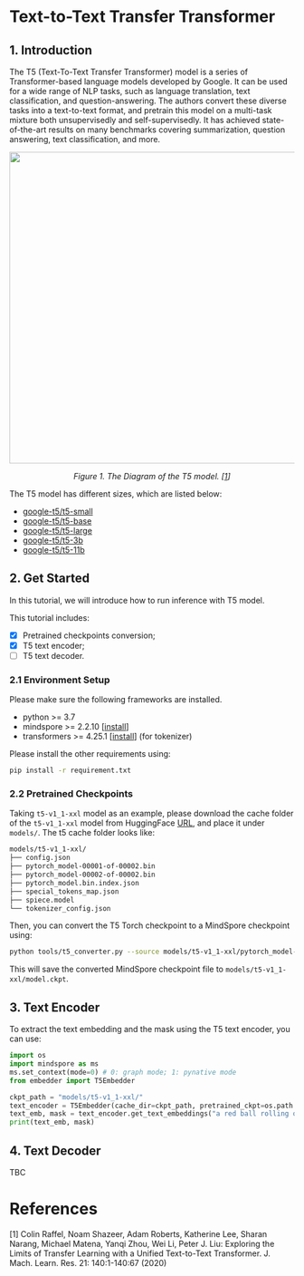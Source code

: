 # Text-to-Text Transfer Transformer

## 1. Introduction

The T5 (Text-To-Text Transfer Transformer) model is a series of Transformer-based language models developed by Google. It can be used for a wide range of NLP tasks, such as language translation, text classification, and question-answering. The authors convert these diverse tasks into a text-to-text format, and pretrain this model on a multi-task mixture both unsupervisedly and self-supervisedly. It has achieved state-of-the-art results on many benchmarks covering summarization, question answering, text classification, and more.


<p align="center">
  <img src="https://raw.githubusercontent.com/wtomin/mindone-assets/main/t5/T5-diagram.PNG" width=550 />
</p>
<p align="center">
  <em> Figure 1. The Diagram of the T5 model. [<a href="#references">1</a>] </em>
</p>

The T5 model has different sizes, which are listed below:

- [google-t5/t5-small](https://huggingface.co/google-t5/t5-small)
- [google-t5/t5-base](https://huggingface.co/google-t5/t5-base)
- [google-t5/t5-large](https://huggingface.co/google-t5/t5-large)
- [google-t5/t5-3b](https://huggingface.co/google-t5/t5-3b)
- [google-t5/t5-11b](https://huggingface.co/google-t5/t5-11b)

## 2. Get Started
In this tutorial, we will introduce how to run inference with T5 model.

This tutorial includes:
- [x] Pretrained checkpoints conversion;
- [x] T5 text encoder;
- [ ] T5 text decoder.

### 2.1 Environment Setup


Please make sure the following frameworks are installed.

- python >= 3.7
- mindspore >= 2.2.10  [[install](https://www.mindspore.cn/install)]
- transformers >= 4.25.1 [[install](https://github.com/huggingface/transformers)] (for tokenizer)

Please install the other requirements using:
```bash
pip install -r requirement.txt
```
### 2.2 Pretrained Checkpoints

Taking `t5-v1_1-xxl` model as an example, please download the cache folder of the `t5-v1_1-xxl` model from HuggingFace [URL](https://huggingface.co/DeepFloyd/t5-v1_1-xxl/tree/main), and place it under `models/`. The t5 cache folder looks like:

```bash
models/t5-v1_1-xxl/
├── config.json
├── pytorch_model-00001-of-00002.bin
├── pytorch_model-00002-of-00002.bin
├── pytorch_model.bin.index.json
├── special_tokens_map.json
├── spiece.model
└── tokenizer_config.json
```

Then, you can convert the T5 Torch checkpoint to a MindSpore checkpoint using:

```bash
python tools/t5_converter.py --source models/t5-v1_1-xxl/pytorch_model-00001-of-00002.bin  models/t5-v1_1-xxl/pytorch_model-00002-of-00002.bin --target models/t5-v1_1-xxl/model.ckpt
```
This will save the converted MindSpore checkpoint file to `models/t5-v1_1-xxl/model.ckpt`.

## 3. Text Encoder

To extract the text embedding and the mask using the T5 text encoder, you can use:

```python
import os
import mindspore as ms
ms.set_context(mode=0) # 0: graph mode; 1: pynative mode
from embedder import T5Embedder

ckpt_path = "models/t5-v1_1-xxl/"
text_encoder = T5Embedder(cache_dir=ckpt_path, pretrained_ckpt=os.path.join(ckpt_path, "model.ckpt"))
text_emb, mask = text_encoder.get_text_embeddings("a red ball rolling on the ground.")
print(text_emb, mask)
```


## 4. Text Decoder

TBC


# References

[1] Colin Raffel, Noam Shazeer, Adam Roberts, Katherine Lee, Sharan Narang, Michael Matena, Yanqi Zhou, Wei Li, Peter J. Liu: Exploring the Limits of Transfer Learning with a Unified Text-to-Text Transformer. J. Mach. Learn. Res. 21: 140:1-140:67 (2020)
